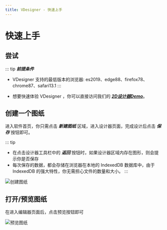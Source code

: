 ```yaml
---
title: VDesigner - 快速上手
---
```


# 快速上手


## 尝试

::: tip
***前提条件***
- VDesigner 支持的最低版本的浏览器: es2019、edge88、firefox78、chrome87、safari13.1
:::

- 想要快速体验 VDesigner ，你可以直接访问我们的 [***2D设计器Demo***](https://2d.vdesigner.work)。

## 创建一个图纸

进入软件首页，你只需点击 ***新建图纸*** 区域，进入设计器页面，完成设计后点击 ***保存*** 按钮即可。

::: tip
- 在点击设计器工具栏中的 ***返回*** 按钮时，如果设计器区域内存在图形，则会提示你是否保存
- 每次保存的数据，都会存储在浏览器在本地的 IndexedDB 数据库中，由于 IndexedDB 的强大特性，你无需担心文件的数量和大小。
:::

![创建图纸](/images/screenshot/guide/build-file.gif)

## 打开/预览图纸

在进入编辑器页面后，点击预览按钮即可

![预览图纸](/images/screenshot/guide/preview.gif)

